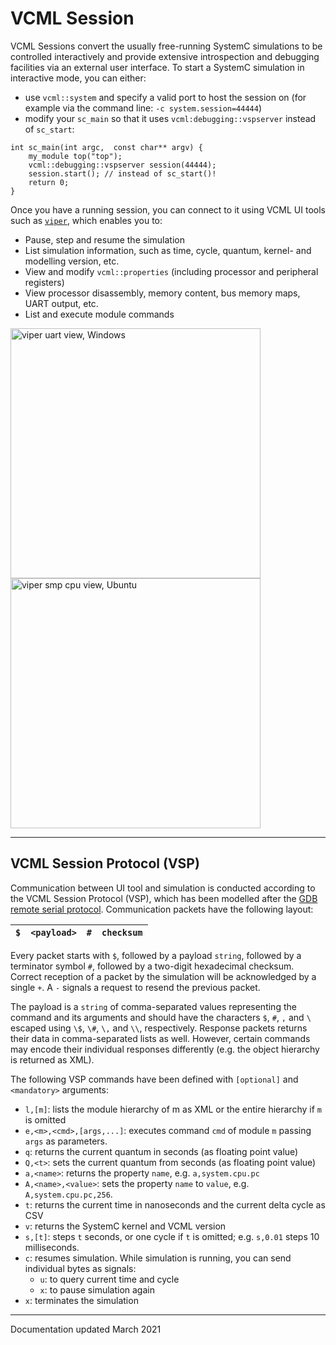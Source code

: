 # VCML Session
VCML Sessions convert the usually free-running SystemC simulations to be
controlled interactively and provide extensive introspection and debugging
facilities via an external user interface. To start a SystemC simulation in
interactive mode, you can either:

* use `vcml::system` and specify a valid port to host the session on (for
example via the command line: `-c system.session=44444`)
* modify your `sc_main` so that it uses `vcml:debugging::vspserver` instead of
`sc_start`:
```
int sc_main(int argc,  const char** argv) {
    my_module top("top");
    vcml::debugging::vspserver session(44444);
    session.start(); // instead of sc_start()!
    return 0;
}
```
Once you have a running session, you can connect to it using VCML UI tools such
as [`viper`](https://github.com/janweinstock/viper/), which enables you to:
* Pause, step and resume the simulation
* List simulation information, such as time, cycle, quantum, kernel- and modelling version, etc.
* View and modify `vcml::properties` (including processor and peripheral registers)
* View processor disassembly, memory content, bus memory maps, UART output, etc.
* List and execute module commands

<a href="https://raw.githubusercontent.com/janweinstock/viper/master/pictures/uart.png"><img src="https://raw.githubusercontent.com/janweinstock/viper/master/pictures/uart.png" alt="viper uart view, Windows" width="400" /></a>
<a href="https://raw.githubusercontent.com/janweinstock/viper/master/pictures/smp2.png"><img src="https://raw.githubusercontent.com/janweinstock/viper/master/pictures/smp2.png" alt="viper smp cpu view, Ubuntu" width="400" /></a>

----
## VCML Session Protocol (VSP)
Communication between UI tool and simulation is conducted according to the VCML
Session Protocol (VSP), which has been modelled after the
[GDB remote serial protocol](https://sourceware.org/gdb/current/onlinedocs/gdb/Remote-Protocol.html).
Communication packets have the following layout:


| `$` | `<payload>` | `#` | `checksum` |
| --- | ----------- | --- | ---------- |

Every packet starts with `$`, followed by a payload `string`, followed by a
terminator symbol `#`, followed by a two-digit hexadecimal checksum. Correct
reception of a packet by the simulation will be acknowledged by a single `+`.
A `-` signals a request to resend the previous packet.

The payload is a `string` of comma-separated values representing the command
and its arguments and should have the characters `$`, `#`, `,` and `\` escaped
using `\$`, `\#`, `\,` and `\\`, respectively.
Response packets returns their data in comma-separated lists as well. However,
certain commands may encode their individual responses differently (e.g. the
object hierarchy is returned as XML).

The following VSP commands have been defined with `[optional]` and `<mandatory>`
arguments:

* `l,[m]`: lists the module hierarchy of m as XML or the entire hierarchy if `m` is omitted
* `e,<m>,<cmd>,[args,...]`: executes command `cmd` of module `m` passing `args` as parameters.
* `q`: returns the current quantum in seconds (as floating point value)
* `Q,<t>`: sets the current quantum from seconds (as floating point value)
* `a,<name>`: returns the property `name`, e.g. `a,system.cpu.pc`
* `A,<name>,<value>`: sets the property `name` to `value`, e.g. `A,system.cpu.pc,256`.
* `t`: returns the current time in nanoseconds and the current delta cycle as CSV
* `v`: returns the SystemC kernel and VCML version
* `s,[t]`: steps `t` seconds, or one cycle if `t` is omitted; e.g. `s,0.01` steps 10 milliseconds.
* `c`: resumes simulation. While simulation is running, you can send individual bytes as signals:
  * `u`: to query current time and cycle
  * `x`: to pause simulation again
* `x`: terminates the simulation

----
Documentation updated March 2021
